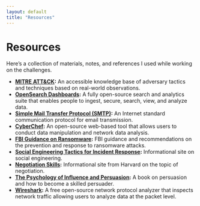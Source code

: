 ```yaml
---
layout: default
title: "Resources"
---
```


# Resources  

Here’s a collection of materials, notes, and references I used while working on the challenges.  

- **[MITRE ATT&CK](https://attack.mitre.org/):** An accessible knowledge base of adversary tactics and techniques based on real-world observations.  
- **[OpenSearch Dashboards](https://opensearch.org/):** A fully open-source search and analytics suite that enables people to ingest, secure, search, view, and analyze data.  
- **[Simple Mail Transfer Protocol (SMTP)](https://en.wikipedia.org/wiki/Simple_Mail_Transfer_Protocol):** An Internet standard communication protocol for email transmission.  
- **[CyberChef](https://gchq.github.io/CyberChef/):** An open-source web-based tool that allows users to conduct data manipulation and network data analysis.  
- **[FBI Guidance on Ransomware](https://www.fbi.gov/how-we-can-help-you/scams-and-safety/common-frauds-and-scams/ransomware):** FBI guidance and recommendations on the prevention and response to ransomware attacks.  
- **[Social Engineering Tactics for Incident Response](https://www.social-engineer.org/framework/influencing-others/influence-tactics/):** Informational site on social engineering.  
- **[Negotiation Skills](https://www.pon.harvard.edu/category/daily/negotiation-skills-daily/?cid=13):** Informational site from Harvard on the topic of negotiation.  
- **[The Psychology of Influence and Persuasion]( https://www.amazon.com/Influence-Psychology-Persuasion-Robert-Cialdini/dp/0688128165):** A book on persuasion and how to become a skilled persuader.  
- **[Wireshark](https://www.wireshark.org/):** A free open-source network protocol analyzer that inspects network traffic allowing users to analyze data at the packet level. 
